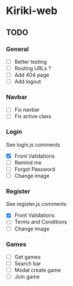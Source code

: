 # Kiriki-web

## TODO
### General
- [ ] Better testing 
- [ ] Routing URLs ?
- [ ] Add 404 page
- [ ] Add logout

### Navbar
- [ ] Fix navbar
- [ ] Fix active class

### Login
See login.js comments
- [X] Front Validations
- [ ] Remind me
- [ ] Forgot Password
- [ ] Change image

### Register
See register.js comments
- [X] Front Validations
- [ ] Terms and Conditions
- [ ] Change image

### Games
- [ ] Get games
- [ ] Search bar
- [ ] Modal create game
- [ ] Join game